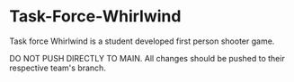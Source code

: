 # Task-Force-Whirlwind

Task force Whirlwind is a student developed first person shooter game.

DO NOT PUSH DIRECTLY TO MAIN. All changes should be pushed to their respective team's branch.
